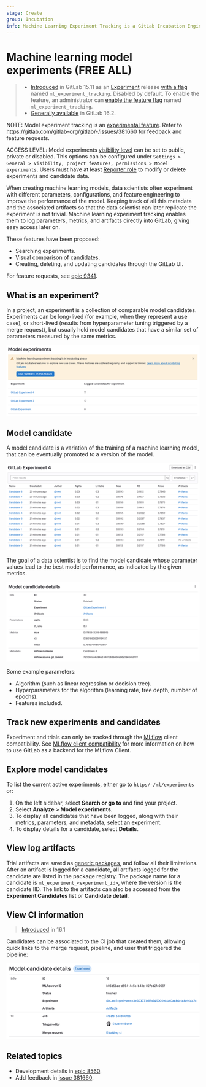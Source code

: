 ```yaml
---
stage: Create
group: Incubation
info: Machine Learning Experiment Tracking is a GitLab Incubation Engineering program. No technical writer assigned to this group.
---
```


# Machine learning model experiments **(FREE ALL)**

> - [Introduced](https://gitlab.com/groups/gitlab-org/-/epics/9341) in GitLab 15.11 as an [Experiment](../../../../policy/experiment-beta-support.md#experiment) release [with a flag](../../../../administration/feature_flags.md) named `ml_experiment_tracking`. Disabled by default. To enable the feature, an administrator can [enable the feature flag](../../../../administration/feature_flags.md) named `ml_experiment_tracking`.
> - [Generally available](https://gitlab.com/gitlab-org/gitlab/-/merge_requests/95373) in GitLab 16.2.

NOTE:
Model experiment tracking is an [experimental feature](../../../../policy/experiment-beta-support.md). Refer to <https://gitlab.com/gitlab-org/gitlab/-/issues/381660> for feedback and feature requests.

ACCESS LEVEL:
Model experiments [visibility level](../../../public_access.md) can be set to public, private or disabled. This options can
be configured under `Settings > General > Visibility, project features, permissions > Model experiments`. Users must have
at least [Reporter role](../../../permissions.md#roles) to modify or delete experiments
and candidate data.

When creating machine learning models, data scientists often experiment with different parameters, configurations, and feature
engineering to improve the performance of the model. Keeping track of all this metadata and the associated
artifacts so that the data scientist can later replicate the experiment is not trivial. Machine learning experiment
tracking enables them to log parameters, metrics, and artifacts directly into GitLab, giving easy access later on.

These features have been proposed:

- Searching experiments.
- Visual comparison of candidates.
- Creating, deleting, and updating candidates through the GitLab UI.

For feature requests, see [epic 9341](https://gitlab.com/groups/gitlab-org/-/epics/9341).

## What is an experiment?

In a project, an experiment is a collection of comparable model candidates.
Experiments can be long-lived (for example, when they represent a use case), or
short-lived (results from hyperparameter tuning triggered by a merge request),
but usually hold model candidates that have a similar set of parameters measured
by the same metrics.

![List of Experiments](img/experiments_v15_11.png)

## Model candidate

A model candidate is a variation of the training of a machine learning model, that can be eventually promoted to a version
of the model.

![Experiment Candidates](img/candidates_v15_11.png)

The goal of a data scientist is to find the model candidate whose parameter values lead to the best model
performance, as indicated by the given metrics.

![Candidate Detail](img/candidate_v15_11.png)

Some example parameters:

- Algorithm (such as linear regression or decision tree).
- Hyperparameters for the algorithm (learning rate, tree depth, number of epochs).
- Features included.

## Track new experiments and candidates

Experiment and trials can only be tracked through the
[MLflow](https://www.mlflow.org/docs/latest/tracking.html) client compatibility.
See [MLflow client compatibility](mlflow_client.md) for more information
on how to use GitLab as a backend for the MLflow Client.

## Explore model candidates

To list the current active experiments, either go to `https/-/ml/experiments` or:

1. On the left sidebar, select **Search or go to** and find your project.
1. Select **Analyze > Model experiments**.
1. To display all candidates that have been logged, along with their metrics, parameters, and metadata, select an experiment.
1. To display details for a candidate, select **Details**.

## View log artifacts

Trial artifacts are saved as [generic packages](../../../packages/generic_packages/index.md), and follow all their
limitations. After an artifact is logged for a candidate, all artifacts logged for the candidate are listed in the
package registry. The package name for a candidate is `ml_experiment_<experiment_id>`, where the version is the candidate
IID. The link to the artifacts can also be accessed from the **Experiment Candidates** list or **Candidate detail**.

## View CI information

> [Introduced](https://gitlab.com/gitlab-org/gitlab/-/merge_requests/119788) in 16.1

Candidates can be associated to the CI job that created them, allowing quick links to the merge request, pipeline, and user that triggered the pipeline:

![CI information in candidate detail](img/candidate_detail_ci_v16_12.png)

## Related topics

- Development details in [epic 8560](https://gitlab.com/groups/gitlab-org/-/epics/8560).
- Add feedback in [issue 381660](https://gitlab.com/gitlab-org/gitlab/-/issues/381660).
